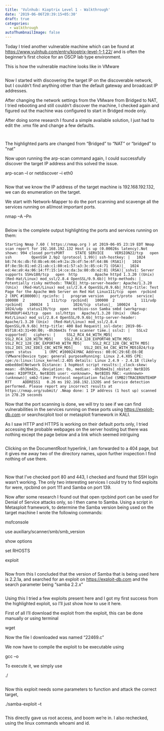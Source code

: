 ```yaml
---
title: 'Vulnhub: Kioptrix Level 1 - Walkthrough'
date: '2019-06-06T20:39:15+05:30'
draft: true
categories:
  - walkthrough
autoThumbnailImage: false
---
```



Today I tried another vulnerable machine which can be found at https://www.vulnhub.com/entry/kioptrix-level-1-1,22/ and is often the beginner’s first choice for an OSCP lab type environment.

This is how the vulnerable machine looks like in VMware

![]()

Now I started with discovering the target IP on the discoverable network, but I couldn’t find anything other than the default gateway and broadcast IP addresses.

After changing the network settings from the VMware from Bridged to NAT, I tried rebooting and still couldn’t discover the machine, I checked again and figured out the machine was configured to start in Bridged mode only.

After doing some research I found a simple available solution, I just had to edit the .vmx file and change a few defaults.

![]()

![]()

The highlighted parts are changed from “Bridged” to “NAT” or “bridged” to “nat”

Now upon running the arp-scan command again, I could successfully discover the target IP address and this solved the issue.

arp-scan –l 	or 	netdiscover –i eth0

![]()

Now that we know the IP address of the target machine is 192.168.192.132, we can do enumeration on the target.

We start with Network-Mapper to do the port scanning and scavenge all the services running on all/most important ports.

nmap –A –Pn <target IP address>

![]()

Below is the complete output highlighting the ports and services running on them:

```
Starting Nmap 7.60 ( https://nmap.org ) at 2019-06-05 23:19 EDT Nmap scan report for 192.168.192.132 Host is up (0.00026s latency).Not shown: 994 closed portsPORT     STATE SERVICE     VERSION22/tcp   open  ssh         OpenSSH 2.9p2 (protocol 1.99)| ssh-hostkey: |   1024 b8:74:6c:db:fd:8b:e6:66:e9:2a:2b:df:5e:6f:64:86 (RSA1)|   1024 8f:8e:5b:81:ed:21:ab:c1:80:e1:57:a3:3c:85:c4:71 (DSA)|_  1024 ed:4e:a9:4a:06:14:ff:15:14:ce:da:3a:80:db:e2:81 (RSA)|_sshv1: Server supports SSHv180/tcp   open  http        Apache httpd 1.3.20 ((Unix)  (Red-Hat/Linux) mod_ssl/2.8.4 OpenSSL/0.9.6b)| http-methods: |_  Potentially risky methods: TRACE|_http-server-header: Apache/1.3.20 (Unix)  (Red-Hat/Linux) mod_ssl/2.8.4 OpenSSL/0.9.6b|_http-title: Test Page for the Apache Web Server on Red Hat Linux111/tcp  open  rpcbind     2 (RPC #100000)| rpcinfo: |   program version   port/proto  service|   100000  2            111/tcp  rpcbind|   100000  2            111/udp  rpcbind|   100024  1           1024/tcp  status|_  100024  1           1024/udp  status139/tcp  open  netbios-ssn Samba smbd (workgroup: MYGROUP)443/tcp  open  ssl/https   Apache/1.3.20 (Unix)  (Red-Hat/Linux) mod_ssl/2.8.4 OpenSSL/0.9.6b|_http-server-header: Apache/1.3.20 (Unix)  (Red-Hat/Linux) mod_ssl/2.8.4 OpenSSL/0.9.6b|_http-title: 400 Bad Request|_ssl-date: 2019-06-05T18:43:31+00:00; -8h36m43s from scanner time.| sslv2: |   SSLv2 supported|   ciphers: |     SSL2_RC4_64_WITH_MD5|     SSL2_RC4_128_WITH_MD5|     SSL2_RC4_128_EXPORT40_WITH_MD5|     SSL2_RC2_128_CBC_EXPORT40_WITH_MD5|     SSL2_RC2_128_CBC_WITH_MD5|     SSL2_DES_192_EDE3_CBC_WITH_MD5|_    SSL2_DES_64_CBC_WITH_MD51024/tcp open  status      1 (RPC #100024)MAC Address: 00:0C:29:6E:E6:DE (VMware)Device type: general purposeRunning: Linux 2.4.XOS CPE: cpe:/o:linux:linux_kernel:2.4OS details: Linux 2.4.9 - 2.4.18 (likely embedded)Network Distance: 1 hopHost script results:|_clock-skew: mean: -8h36m43s, deviation: 0s, median: -8h36m43s|_nbstat: NetBIOS name: KIOPTRIX, NetBIOS user: <unknown>, NetBIOS MAC: <unknown> (unknown)|_smb2-time: Protocol negotiation failed (SMB2)TRACEROUTEHOP RTT     ADDRESS1   0.26 ms 192.168.192.132OS and Service detection performed. Please report any incorrect results at https://nmap.org/submit/ .Nmap done: 1 IP address (1 host up) scanned in 278.29 seconds
```

Now that the port scanning is done, we will try to see if we can find vulnerabilities in the services running on these ports using https://exploit-db.com or searchscploit tool or metasploit framework in KALI.

As I saw HTTP and HTTPS is working on their default ports only, I tried accessing the probable webpages on the server hosting but there was nothing except the page below and a link which seemed intriguing

![]()

Clicking on the DocumentRoot hyperlink, I am forwarded to a 404 page, but it gives me away two of the directory names, upon further inspection I find nothing of use there.

![]()

![]()

Now that I’ve checked port 80 and 443, I checked and found that SSH login wasn’t working. The only two interesting services I could try to find exploits for were, rpcbind on port 111 and Samba on port 139.

Now after some research I found out that open rpcbind port can be used for Denial of Service attacks only, so I then came to Samba. Using a script in Metasploit framework, to determine the Samba version being used on the target machine I wrote the following commands:

msfconsole

use auxiliary/scanner/smb/smb_version 

show options

set RHOSTS <target IP>

exploit

![]()

Now from this I concluded that the version of Samba that is being used here is 2.2.1a, and searched for an exploit on https://exploit-db.com and the search parameter being “samba 2.2.x” 

![]()

Using this I tried a few exploits present here and I got my first success from the highlighted exploit, so I’ll just show how to use it here.

First of all I’ll download the exploit from the exploit, this can be done manually or using terminal

wget <file url> 

Now the file I downloaded was named “22469.c”

We now have to compile the exploit to be executable using

gcc –o <output filename> <exploit code filename>

To execute it, we simply use 

./<executable name>

![]()

Now this exploit needs some parameters to function and attack the correct target,

./samba-exploit –t <target address>

![]()

This directly gave us root access, and boom we’re in. I also rechecked, using the linux commands whoami and id.
